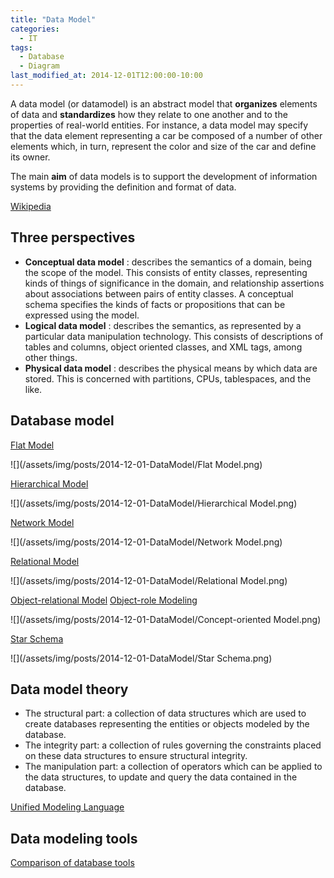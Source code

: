 ```yaml
---
title: "Data Model"
categories:
  - IT
tags:
  - Database
  - Diagram
last_modified_at: 2014-12-01T12:00:00-10:00
---
```


A data model (or datamodel) is an abstract model that **organizes** elements of data and **standardizes** how they relate to one another and to the properties of real-world entities. For instance, a data model may specify that the data element representing a car be composed of a number of other elements which, in turn, represent the color and size of the car and define its owner.

The main **aim** of data models is to support the development of information systems by providing the definition and format of data.

[Wikipedia](https://en.wikipedia.org/wiki/Data_model)

## Three perspectives

- **Conceptual data model** : describes the semantics of a domain, being the scope of the model. This consists of entity classes, representing kinds of things of significance in the domain, and relationship assertions about associations between pairs of entity classes. A conceptual schema specifies the kinds of facts or propositions that can be expressed using the model.
- **Logical data model** : describes the semantics, as represented by a particular data manipulation technology. This consists of descriptions of tables and columns, object oriented classes, and XML tags, among other things.
- **Physical data model** : describes the physical means by which data are stored. This is concerned with partitions, CPUs, tablespaces, and the like.

## Database model

[Flat Model](https://en.wikipedia.org/wiki/Flat-file_database)

![](/assets/img/posts/2014-12-01-DataModel/Flat Model.png)

[Hierarchical Model](https://en.wikipedia.org/wiki/Hierarchical_database_model)

![](/assets/img/posts/2014-12-01-DataModel/Hierarchical Model.png)

[Network Model](https://en.wikipedia.org/wiki/Network_model)

![](/assets/img/posts/2014-12-01-DataModel/Network Model.png)

[Relational Model](https://en.wikipedia.org/wiki/Relational_model)

![](/assets/img/posts/2014-12-01-DataModel/Relational Model.png)

[Object-relational Model](https://en.wikipedia.org/wiki/Object-relational_database)
[Object-role Modeling](https://en.wikipedia.org/wiki/Object-role_modeling)

![](/assets/img/posts/2014-12-01-DataModel/Concept-oriented Model.png)

[Star Schema](https://en.wikipedia.org/wiki/Star_schema)

![](/assets/img/posts/2014-12-01-DataModel/Star Schema.png)

## Data model theory

- The structural part: a collection of data structures which are used to create databases representing the entities or objects modeled by the database.
- The integrity part: a collection of rules governing the constraints placed on these data structures to ensure structural integrity.
- The manipulation part: a collection of operators which can be applied to the data structures, to update and query the data contained in the database.

[Unified Modeling Language](https://en.wikipedia.org/wiki/Unified_Modeling_Language)

## Data modeling tools

[Comparison of database tools](https://en.wikipedia.org/wiki/Comparison_of_database_tools)